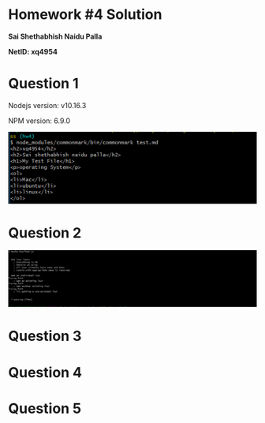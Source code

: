 # Homework #4 Solution

**Sai Shethabhish Naidu Palla**

**NetID: xq4954**

# Question 1
Nodejs version: v10.16.3

NPM version: 6.9.0

![1](images/2.png)

# Question 2

![2](images/3.png)

# Question 3

# Question 4

# Question 5



